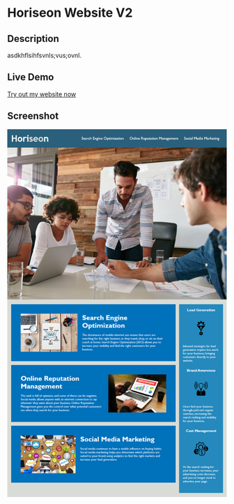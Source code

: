 # Horiseon Website V2

## Description
asdkhflsihfsvnls;vus;ovnl.

## Live Demo
[Try out my website now](https://kraemz303.github.io/Horiseon-Website-V2/)

## Screenshot
![Screenshot of my website](docs/screenshot.png)
